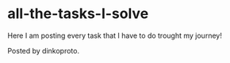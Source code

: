 # all-the-tasks-I-solve

Here I am posting every task that I have to do trought my journey!

Posted by dinkoproto.
